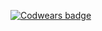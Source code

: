 [![Codwears badge](https://www.codewars.com/users/ElenaWebDev984/badges/large)](https://www.codewars.com/users/ElenaWebDev984)
